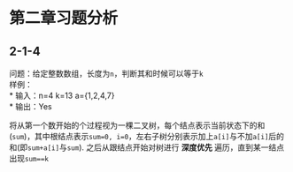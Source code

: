 # 第二章习题分析
## 2-1-4

问题：给定整数数组，长度为`n`，判断其和时候可以等于`k`<br>
样例：<br>
    * 输入：n=4 k=13 a={1,2,4,7}<br>
    * 输出：Yes<br>

将从第一个数开始的个过程视为一棵二叉树，每个结点表示当前状态下的和(`sum`)，其中根结点表示`sum=0, i=0`，左右子树分别表示加上`a[i]`与不加`a[i]`后的和(即`sum+a[i]`与`sum`). 之后从跟结点开始对树进行 __深度优先__ 遍历，直到某一结点出现`sum==k`